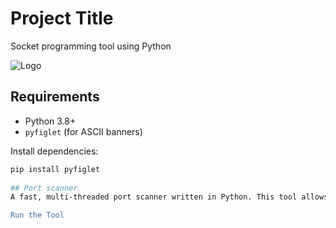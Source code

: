 
# Project Title

Socket programming tool using Python


![Logo](https://academy.selfmade.ninja/assets/brand/logo-text-2.svg)


## Requirements

- Python 3.8+
- `pyfiglet` (for ASCII banners)

Install dependencies:
```bash
pip install pyfiglet
    
## Port scanner
A fast, multi-threaded port scanner written in Python. This tool allows you to scan a target host for open TCP ports using different scanning modes. It uses Python's `ThreadPoolExecutor` for high performance and responsiveness.

Run the Tool